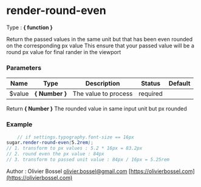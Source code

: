 # render-round-even

<!-- @namespace: sugar.scss.core.function.render-round-even -->

Type : **{ function }**


Return the passed values in the same unit but that has been even rounded on the corresponding px value
This ensure that your passed value will be a round px value for final rander in the viewport



### Parameters
Name  |  Type  |  Description  |  Status  |  Default
------------  |  ------------  |  ------------  |  ------------  |  ------------
$value  |  **{ Number }**  |  The value to process  |  required  |

Return **{ Number }** The rounded value in same input unit but px rounded

### Example
```scss
	// if settings.typography.font-size == 16px
sugar.render-round-even(5.2rem);
// 1. transform to px values : 5.2 * 16px = 83.2px
// 2. round even the px value : 84px
// 3. transform to passed unit value : 84px / 16px = 5.25rem
```
Author : Olivier Bossel [olivier.bossel@gmail.com](mailto:olivier.bossel@gmail.com) [https://olivierbossel.com](https://olivierbossel.com)